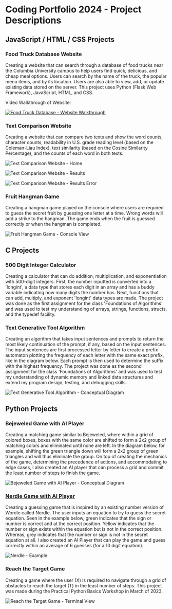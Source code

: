 # Coding Portfolio 2024 - Project Descriptions
 
## JavaScript / HTML / CSS Projects
### Food Truck Database Website
Creating a website that can search through a database of food trucks near the Columbia University campus to help users find quick, delicious, and cheap meal options. Users can search by the name of the truck, the popular menu items, and by its location. Users are also able to view, add, or update existing data stored on the server. This project uses Python (Flask Web Framework), JavaScript, HTML, and CSS.

Video Walkthrough of Website:

[![Food Truck Database - Website Walkthrough](https://img.youtube.com/vi/RzrDEvxFioE/0.jpg)](https://www.youtube.com/watch?v=RzrDEvxFioE)

### Text Comparison Website
Creating a website that can compare two texts and show the word counts, character counts, readability in U.S. grade reading level (based on the Coleman-Liau Index), text similarity (based on the Cosine Similarity Percentage), and the counts of each word in both texts.

![Text Comparison Website - Home](https://github.com/cactus273/Portfolio/assets/86728731/479fc9cc-c118-47b5-8c31-b1018ead1e86)

![Text Comparison Website - Results](https://github.com/cactus273/Portfolio/assets/86728731/22586498-ffa5-40d2-b046-13d9a6f895b8)

![Text Comparison Website - Results Error](https://github.com/cactus273/Portfolio/assets/86728731/70b12261-0d33-4d2e-865d-b4f1ec7d6407)


### Fruit Hangman Game
Creating a hangman game played on the console where users are required to guess the secret fruit by guessing one letter at a time. Wrong words will add a strike to the hangman. The game ends when the fruit is guessed correctly or when the hangman is completed.

![Fruit Hangman Game - Console View](https://github.com/cactus273/Portfolio/assets/86728731/05e2dd1d-3221-45a9-8c92-2407e8d1fd3c)



## C Projects
### 500 Digit Integer Calculator
Creating a calculator that can do addition, multiplication, and exponentiation with 500-digit integers. First, the number inputted is converted into a 'longint', a data type that stores each digit in an array and has a buddy variable indicating how many digits the number has. Next, functions that can add, multiply, and exponent 'longint' data types are made. The project was done as the first assignment for the class 'Foundations of Algorithms' and was used to test my understanding of arrays, strings, functions, structs, and the typedef facility.

### Text Generative Tool Algorithm 
Creating an algorithm that takes input sentences and prompts to return the most likely continuation of the prompt, if any, based on the input sentences. The input sentences are first processed letter by letter to create a prefix automaton plotting the frequency of each letter with the same exact prefix, like in the diagram below. Each prompt is then used to determine the suffix with the highest frequency. The project was done as the second assignment for the class 'Foundations of Algorithms' and was used to test my understanding of dynamic memory and linked data structures and extend my program design, testing, and debugging skills.

![Text Generative Tool Algorithm - Conceptual Diagram](https://github.com/cactus273/Portfolio/assets/86728731/acecb398-6f27-49dd-8796-450a62f1cda2)


## Python Projects
### Bejeweled Game with AI Player
Creating a matching game similar to Bejeweled, where within a grid of colored boxes, boxes with the same color are shifted to form a 2x2 group of matching colors and eliminated until none are left. In the diagram below, for example, shifting the green triangle down will form a 2x2 group of green triangles and will thus eliminate the group. On top of creating the mechanics of the game, determining the precedence of actions, and accommodating to edge cases, I also created an AI player that can process a grid and commit the least number of steps to finish the game.

![Bejeweled Game with AI Player - Conceptual Diagram](https://github.com/cactus273/Portfolio/assets/86728731/a96a11d0-f7e6-43b7-a6d4-9184f519bb61)


### [Nerdle Game with AI Player](https://nerdlegame.com/) 
Creating a guessing game that is inspired by an existing number version of Wordle called Nerdle. The user inputs an equation to try to guess the secret equation. Seen in the example below, green indicates that the sign or number is correct and at the correct position. Yellow indicates that the number or sign exists within the equation but is not in the correct position. Whereas, grey indicates that the number or sign is not in the secret equation at all. I also created an AI Player that can play the game and guess correctly within an average of 6 guesses (for a 10 digit equation).

![Nerdle - Example](https://github.com/cactus273/Portfolio/assets/86728731/382f9f74-4188-44a9-9e76-a249d344b7c9)


### Reach the Target Game
Creating a game where the user (X) is required to navigate through a grid of obstacles to reach the target (T) in the least number of steps. This project was made during the Practical Python Basics Workshop in March of 2023.

![Reach the Target Game - Terminal View](https://github.com/cactus273/Portfolio/assets/86728731/d30d993e-1c69-4fd9-9504-fa26820b2f1a)


